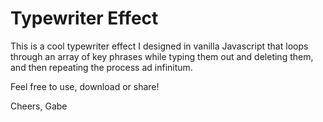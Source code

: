 # Typewriter Effect

This is a cool typewriter effect I designed in vanilla Javascript that loops through an array of key phrases while typing them out and deleting them, and then repeating the process ad infinitum.

Feel free to use, download or share!

Cheers,
Gabe
